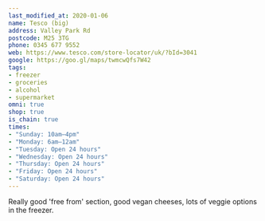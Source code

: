```yaml
---
last_modified_at: 2020-01-06
name: Tesco (big)
address: Valley Park Rd
postcode: M25 3TG
phone: 0345 677 9552
web: https://www.tesco.com/store-locator/uk/?bId=3041
google: https://goo.gl/maps/twmcwQfs7W42
tags:
- freezer
- groceries
- alcohol
- supermarket
omni: true
shop: true
is_chain: true
times:
- "Sunday: 10am–4pm"
- "Monday: 6am–12am"
- "Tuesday: Open 24 hours"
- "Wednesday: Open 24 hours"
- "Thursday: Open 24 hours"
- "Friday: Open 24 hours"
- "Saturday: Open 24 hours"
---
```


Really good 'free from' section, good vegan cheeses, lots of veggie options in the freezer.